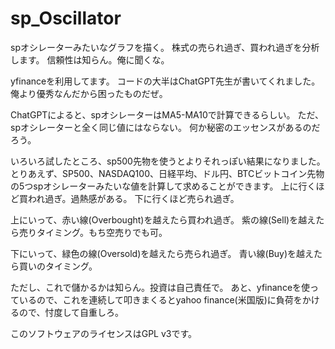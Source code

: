 # sp_Oscillator
spオシレーターみたいなグラフを描く。
株式の売られ過ぎ、買われ過ぎを分析します。
信頼性は知らん。俺に聞くな。

yfinanceを利用してます。
コードの大半はChatGPT先生が書いてくれました。
俺より優秀なんだから困ったものだぜ。

ChatGPTによると、spオシレーターはMA5-MA10で計算できるらしい。
ただ、spオシレーターと全く同じ値にはならない。
何か秘密のエッセンスがあるのだろう。

いろいろ試したところ、sp500先物を使うとよりそれっぽい結果になりました。
とりあえず、SP500、NASDAQ100、日経平均、ドル円、BTCビットコイン先物の5つspオシレーターみたいな値を計算して求めることができます。
上に行くほど買われ過ぎ。過熱感がある。
下に行くほど売られ過ぎ。


上にいって、赤い線(Overbought)を越えたら買われ過ぎ。
紫の線(Sell)を越えたら売りタイミング。もち空売りでも可。

下にいって、緑色の線(Oversold)を越えたら売られ過ぎ。
青い線(Buy)を越えたら買いのタイミング。

ただし、これで儲かるかは知らん。投資は自己責任で。
あと、yfinanceを使っているので、これを連続して叩きまくるとyahoo finance(米国版)に負荷をかけるので、忖度して自重しろ。

このソフトウェアのライセンスはGPL v3です。
